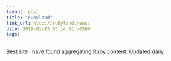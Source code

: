 ```yaml
---
layout: post
title: "Rubyland"
link_url: http://rubyland.news/
date: 2019-01-23 05:14:51 -0500
tags:
---
```

Best site I have found aggregating Ruby content. Updated daily.

